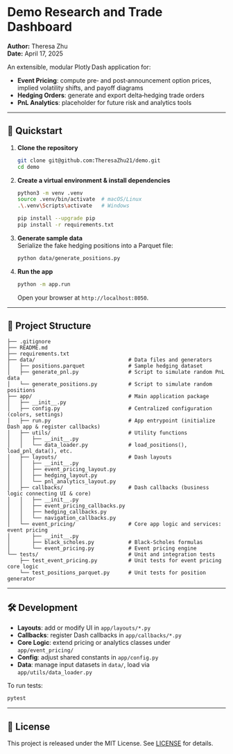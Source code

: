 # Demo Research and Trade Dashboard

**Author:** Theresa Zhu  
**Date:** April 17, 2025

An extensible, modular Plotly Dash application for:

- **Event Pricing**: compute pre‑ and post‑announcement option prices, implied volatility shifts, and payoff diagrams
- **Hedging Orders**: generate and export delta‑hedging trade orders
- **PnL Analytics**: placeholder for future risk and analytics tools

---

## 🚀 Quickstart

1. **Clone the repository**  
   ```bash
   git clone git@github.com:TheresaZhu21/demo.git
   cd demo
   ```

2. **Create a virtual environment & install dependencies**  
   ```bash
   python3 -m venv .venv
   source .venv/bin/activate  # macOS/Linux
   .\.venv\Scripts\activate   # Windows

   pip install --upgrade pip
   pip install -r requirements.txt
   ```

3. **Generate sample data**  
   Serialize the fake hedging positions into a Parquet file:
   ```bash
   python data/generate_positions.py
   ```

4. **Run the app**  
   ```bash
   python -m app.run
   ```
   Open your browser at `http://localhost:8050`.

---

## 📁 Project Structure

```
├── .gitignore
├── README.md
├── requirements.txt
├── data/                              # Data files and generators
│   ├── positions.parquet              # Sample hedging dataset
│   ├── generate_pnl.py                # Script to simulate random PnL data
│   └── generate_positions.py          # Script to simulate random positions
├── app/                               # Main application package
│   ├── __init__.py
│   ├── config.py                      # Centralized configuration (colors, settings)
│   ├── run.py                         # App entrypoint (initialize Dash app & register callbacks)
│   ├── utils/                         # Utility functions
│   │   ├── __init__.py
│   │   └── data_loader.py             # load_positions(), load_pnl_data(), etc.
│   ├── layouts/                       # Dash layouts
│   │   ├── __init__.py
│   │   ├── event_pricing_layout.py
│   │   ├── hedging_layout.py
│   │   └── pnl_analytics_layout.py
│   ├── callbacks/                     # Dash callbacks (business logic connecting UI & core)
│   │   ├── __init__.py
│   │   ├── event_pricing_callbacks.py
│   │   ├── hedging_callbacks.py
│   │   └── navigation_callbacks.py
│   └── event_pricing/                 # Core app logic and services: event pricing
│       ├── __init__.py
│       ├── black_scholes.py           # Black-Scholes formulas
│       └── event_pricing.py           # Event pricing engine
└── tests/                             # Unit and integration tests
    ├── test_event_pricing.py          # Unit tests for event pricing core logic
    └── test_positions_parquet.py      # Unit tests for position generator
```

---

## 🛠️ Development

- **Layouts**: add or modify UI in `app/layouts/*.py`
- **Callbacks**: register Dash callbacks in `app/callbacks/*.py`
- **Core Logic**: extend pricing or analytics classes under `app/event_pricing/`
- **Config**: adjust shared constants in `app/config.py`
- **Data**: manage input datasets in `data/`, load via `app/utils/data_loader.py`

To run tests:
```bash
pytest
```

---

## 📄 License

This project is released under the MIT License. See [LICENSE](LICENSE) for details.

